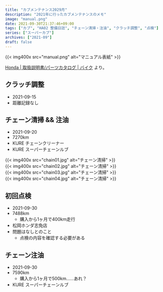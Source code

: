 ```yaml
---
title: "カブメンテナンス2029月"
description: "2021年に行ったカブメンテナンスのメモ"
image: "manual.png"
date: 2021-09-30T21:37:46+09:00
tags: ["カブ", "HA02 整備日誌", "チェーン清掃・注油", "クラッチ調整", "点検"]
series: ["スーパーカブ"]
archives: ["2021-09"]
draft: false
---
```


{{< img400x src="manual.png" alt="マニュアル表紙" >}}  
  
[Honda | 取扱説明書/パーツカタログ | バイク](https://www.hondamotopub.com/HMJ) より。  
  
## クラッチ調整
  
- 2021-09-15
- 距離記録なし
  
## チェーン清掃 && 注油
  
- 2021-09-20
- 7270km
- KURE チェーンクリーナー
- KURE スーパーチェーンルブ
  

{{< img400x src="chain01.jpg" alt="チェーン清掃" >}}  
{{< img400x src="chain02.jpg" alt="チェーン清掃" >}}  
{{< img400x src="chain03.jpg" alt="チェーン清掃" >}}  
{{< img400x src="chain04.jpg" alt="チェーン清掃" >}}  
        
        
## 初回点検

- 2021-09-30
- 7488km
	- 購入から1ヶ月で400km走行
- 松岡ホンダ志免店
- 問題はなしとのこと
	- 点検の内容を確認する必要がある
  
## チェーン注油
  
- 2021-09-30
- 7590km
	- 購入から1ヶ月で500km……あれ？
- KURE スーパーチェーンルブ
